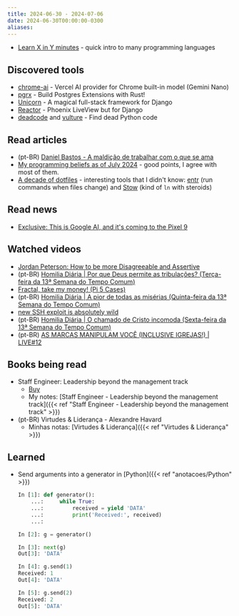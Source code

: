 ```yaml
---
title: 2024-06-30 - 2024-07-06
date: 2024-06-30T00:00:00-0300
aliases:
---
```

- [Learn X in Y minutes](https://learnxinyminutes.com/) - quick intro to many programming languages
## Discovered tools
- [chrome-ai](https://github.com/jeasonstudio/chrome-ai) - Vercel AI provider for Chrome built-in model (Gemini Nano) 
- [pgrx](https://github.com/pgcentralfoundation/pgrx) - Build Postgres Extensions with Rust!
- [Unicorn](https://www.django-unicorn.com/docs/) -  A magical full-stack framework for Django 
- [Reactor](https://github.com/edelvalle/reactor/) - Phoenix LiveView but for Django
- [deadcode](https://github.com/albertas/deadcode) and [vulture](https://github.com/jendrikseipp/vulture) -  Find dead Python code 

## Read articles
- (pt-BR) [Daniel Bastos - A maldição de trabalhar com o que se ama](https://daniellbastos.substack.com/p/a-maldicao-de-trabalhar-com-o-que)
- [My programming beliefs as of July 2024](https://evanhahn.com/programming-beliefs-as-of-july-2024/) - good points, I agree with most of them.
- [A decade of dotfiles](https://evanhahn.com/a-decade-of-dotfiles/) - interesting tools that I didn't know: [entr](https://eradman.com/entrproject/) (run commands when files change) and [Stow](https://www.gnu.org/software/stow/) (kind of `ln` with steroids)

## Read news
- [Exclusive: This is Google AI, and it's coming to the Pixel 9](https://www.androidauthority.com/google-ai-recall-pixel-9-3456399/)

## Watched videos
- [Jordan Peterson: How to be more Disagreeable and Assertive](https://www.youtube.com/watch?v=s6H9AIVP08w)
- (pt-BR) [Homilia Diária | Por que Deus permite as tribulações? (Terça-feira da 13ª Semana do Tempo Comum)](https://www.youtube.com/watch?v=WOhEPpwAao4) 
- [Fractal, take my money! (Pi 5 Cases)](https://www.youtube.com/watch?v=rV8v40MKFik)
- (pt-BR) [Homilia Diária | A pior de todas as misérias (Quinta-feira da 13ª Semana do Tempo Comum)](https://www.youtube.com/watch?v=8ANraeSL_wg)
- [new SSH exploit is absolutely wild](https://www.youtube.com/watch?v=Rj3sTAMYNQk)
- (pt-BR) [Homilia Diária | O chamado de Cristo incomoda (Sexta-feira da 13ª Semana do Tempo Comum)](https://www.youtube.com/watch?v=9FOyaX3rZBQ)
- (pt-BR) [AS MARCAS MANIPULAM VOCÊ (INCLUSIVE IGREJAS!) | LIVE#12](https://www.youtube.com/watch?v=4z7KBiSYgqM)

## Books being read
- Staff Engineer: Leadership beyond the management track
	- [Buy](https://staffeng.com/book)
	- My notes: [Staff Engineer - Leadership beyond the management track]({{< ref "Staff Engineer - Leadership beyond the management track" >}})
- (pt-BR) Virtudes & Liderança - Alexandre Havard
	- Minhas notas: [Virtudes & Liderança]({{< ref "Virtudes & Liderança" >}})


## Learned
- Send arguments into a generator in [Python]({{< ref "anotacoes/Python" >}})
	```python
	In [1]: def generator():
	    ...:     while True:
	    ...:         received = yield 'DATA'
	    ...:         print('Received:', received)
	    ...:
	
	In [2]: g = generator()
	
	In [3]: next(g)
	Out[3]: 'DATA'
	
	In [4]: g.send(1)
	Received: 1
	Out[4]: 'DATA'
	
	In [5]: g.send(2)
	Received: 2
	Out[5]: 'DATA'
	```
